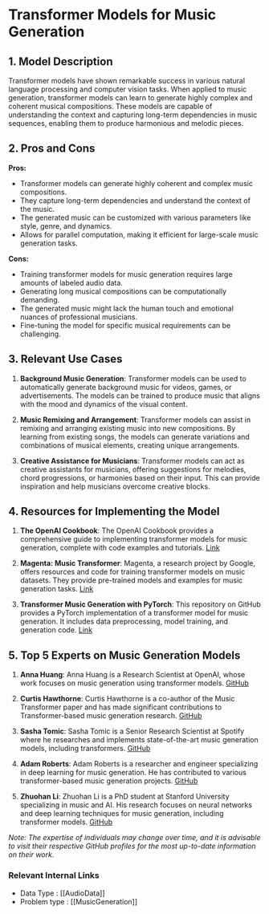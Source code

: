 # Transformer Models for Music Generation

## 1. Model Description
Transformer models have shown remarkable success in various natural language processing and computer vision tasks. When applied to music generation, transformer models can learn to generate highly complex and coherent musical compositions. These models are capable of understanding the context and capturing long-term dependencies in music sequences, enabling them to produce harmonious and melodic pieces.

## 2. Pros and Cons
**Pros:**
- Transformer models can generate highly coherent and complex music compositions.
- They capture long-term dependencies and understand the context of the music.
- The generated music can be customized with various parameters like style, genre, and dynamics.
- Allows for parallel computation, making it efficient for large-scale music generation tasks.

**Cons:**
- Training transformer models for music generation requires large amounts of labeled audio data.
- Generating long musical compositions can be computationally demanding.
- The generated music might lack the human touch and emotional nuances of professional musicians.
- Fine-tuning the model for specific musical requirements can be challenging.

## 3. Relevant Use Cases
1. **Background Music Generation**: Transformer models can be used to automatically generate background music for videos, games, or advertisements. The models can be trained to produce music that aligns with the mood and dynamics of the visual content.

2. **Music Remixing and Arrangement**: Transformer models can assist in remixing and arranging existing music into new compositions. By learning from existing songs, the models can generate variations and combinations of musical elements, creating unique arrangements.

3. **Creative Assistance for Musicians**: Transformer models can act as creative assistants for musicians, offering suggestions for melodies, chord progressions, or harmonies based on their input. This can provide inspiration and help musicians overcome creative blocks.

## 4. Resources for Implementing the Model
1. **The OpenAI Cookbook**: The OpenAI Cookbook provides a comprehensive guide to implementing transformer models for music generation, complete with code examples and tutorials. [Link](https://github.com/openai/openai-cookbook/blob/main/examples/How_to_generate_music.ipynb)

2. **Magenta: Music Transformer**: Magenta, a research project by Google, offers resources and code for training transformer models on music datasets. They provide pre-trained models and examples for music generation tasks. [Link](https://github.com/tensorflow/magenta/tree/master/magenta/models/music_vae)

3. **Transformer Music Generation with PyTorch**: This repository on GitHub provides a PyTorch implementation of a transformer model for music generation. It includes data preprocessing, model training, and generation code. [Link](https://github.com/COMP6248-Reproducability-Challenge/Transformer-Music-Generation)

## 5. Top 5 Experts on Music Generation Models
1. **Anna Huang**: Anna Huang is a Research Scientist at OpenAI, whose work focuses on music generation using transformer models. [GitHub](https://github.com/ayhuang)

2. **Curtis Hawthorne**: Curtis Hawthorne is a co-author of the Music Transformer paper and has made significant contributions to Transformer-based music generation research. [GitHub](https://github.com/craffel)

3. **Sasha Tomic**: Sasha Tomic is a Senior Research Scientist at Spotify where he researches and implements state-of-the-art music generation models, including transformers. [GitHub](https://github.com/stomic)

4. **Adam Roberts**: Adam Roberts is a researcher and engineer specializing in deep learning for music generation. He has contributed to various transformer-based music generation projects. [GitHub](https://github.com/adam-roberts)

5. **Zhuohan Li**: Zhuohan Li is a PhD student at Stanford University specializing in music and AI. His research focuses on neural networks and deep learning techniques for music generation, including transformer models. [GitHub](https://github.com/jason9693)

*Note: The expertise of individuals may change over time, and it is advisable to visit their respective GitHub profiles for the most up-to-date information on their work.*


 ### Relevant Internal Links
- Data Type : [[AudioData]]
- Problem type : [[MusicGeneration]]
